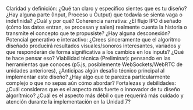 Claridad y definición: ¿Qué tan claro y específico sientes que es tu diseño? ¿Hay alguna parte (Input, Proceso u Output) que todavía se sienta vaga o indefinida? ¿Cuál y por qué?
Coherencia narrativa: ¿El flujo IPO diseñado (cómo los datos entran, se procesan y salen) realmente cuenta la historia o transmite el concepto que te propusiste? ¿Hay alguna desconexión?
Potencial generativo e interactivo: ¿Crees sinceramente que el algoritmo diseñado producirá resultados visuales/sonoros interesantes, variados y que responderán de forma significativa a los cambios en los inputs? ¿Qué te hace pensar eso?
Viabilidad técnica (Preliminar): pensando en las herramientas que conoces (p5.js, posiblemente WebSockets/WebRTC de unidades anteriores), ¿Anticipas algún desafío técnico principal al implementar este diseño? ¿Hay algo que te parezca particularmente complejo o que no sepas aún cómo abordar?
Fortalezas y debilidades: ¿Cuál consideras que es el aspecto más fuerte o innovador de tu diseño algorítmico? ¿Cuál es el aspecto más débil o que requerirá más cuidado y atención durante la implementación en la Unidad 7?
